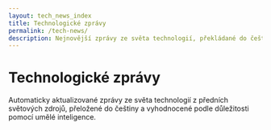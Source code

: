```yaml
---
layout: tech_news_index
title: Technologické zprávy
permalink: /tech-news/
description: Nejnovější zprávy ze světa technologií, překládané do češtiny a vyhodnocené podle důležitosti
---
```


# Technologické zprávy

Automaticky aktualizované zprávy ze světa technologií z předních světových zdrojů, přeložené do češtiny a vyhodnocené podle důležitosti pomocí umělé inteligence.